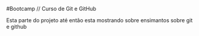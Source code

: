 #Bootcamp // Curso de Git e GitHub

Esta parte do projeto até então esta mostrando sobre ensimantos sobre git e github

